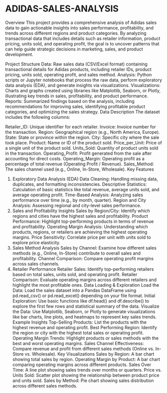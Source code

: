 # ADIDAS-SALES-ANALYSIS
Overview
This project provides a comprehensive analysis of Adidas sales data to gain actionable insights into sales performance, profitability, and trends across different regions and product categories. By analyzing transactional data that includes details such as retailer information, product pricing, units sold, and operating profit, the goal is to uncover patterns that can help guide strategic decisions in marketing, sales, and product development.

Project Structure
Data: Raw sales data (CSV/Excel format) containing transactional details for Adidas products, including retailer IDs, product pricing, units sold, operating profit, and sales method.
Analysis: Python scripts or Jupyter notebooks that process the raw data, perform exploratory data analysis (EDA), and generate insights via visualizations.
Visualizations: Charts and graphs created using libraries like Matplotlib, Seaborn, or Plotly, illustrating key trends in sales, profitability, and product performance.
Reports: Summarized findings based on the analysis, including recommendations for improving sales, identifying profitable product categories, and optimizing the sales strategy.
Data Description
The dataset includes the following columns:

Retailer_ID: Unique identifier for each retailer.
Invoice: Invoice number for the transaction.
Region: Geographical region (e.g., North America, Europe).
State: State or province within the region.
City: Specific city where the sale took place.
Product: Name or ID of the product sold.
Price_per_Unit: Price of a single unit of the product sold.
Units_Sold: Quantity of product units sold in the transaction.
Operating_Profit: Profit generated from the sale after accounting for direct costs.
Operating_Margin: Operating profit as a percentage of total revenue (Operating Profit / Revenue).
Sales_Method: The sales channel used (e.g., Online, In-Store, Wholesale).
Key Features
1. Exploratory Data Analysis (EDA)
Data Cleaning: Handling missing data, duplicates, and formatting inconsistencies.
Descriptive Statistics: Calculation of basic statistics like total revenue, average units sold, and average operating profit.
Time-Based Analysis: Analyzing sales performance over time (e.g., by month, quarter).
Region and City Analysis: Assessing regional and city-level sales performance.
2. Sales and Profitability Insights
Sales by Region/City: Identify which regions and cities have the highest sales and profitability.
Product Performance: Highlight top-performing products in terms of revenue and profitability.
Operating Margin Analysis: Understanding which products, regions, or retailers are achieving the highest operating margins.
Price Sensitivity: Correlate price per unit with units sold to explore price elasticity.
3. Sales Method Analysis
Sales by Channel: Examine how different sales methods (e.g., Online, In-Store) contribute to overall sales and profitability.
Channel Comparison: Compare operating profit margins across sales channels.
4. Retailer Performance
Retailer Sales: Identify top-performing retailers based on total sales, units sold, and operating profit.
Retailer Comparison: Evaluate operating margins across different retailers and highlight the most profitable ones.
Data Loading & Exploration
Load the Data: Load the sales dataset into a Pandas DataFrame using pd.read_csv() or pd.read_excel() depending on your file format.
Initial Exploration: Use basic functions like df.head() and df.describe() to explore the first few rows and statistical summary of the data.
Visualize the Data: Use Matplotlib, Seaborn, or Plotly to generate visualizations like bar charts, line plots, and heatmaps to represent key sales trends.
Example Insights
Top-Selling Products: List the products with the highest revenue and operating profit.
Best Performing Region: Identify the region or city with the highest total sales or operating profit.
Operating Margin Trends: Highlight products or sales methods with the best and worst operating margins.
Sales Channel Effectiveness: Compare revenue and profit from different sales methods (Online vs. In-Store vs. Wholesale).
Key Visualizations
Sales by Region: A bar chart showing total sales by region.
Operating Margin by Product: A bar chart comparing operating margins across different products.
Sales Over Time: A line plot showing sales trends over months or quarters.
Price vs. Units Sold: Scatter plot showing the relationship between product price and units sold.
Sales by Method: Pie chart showing sales distribution across different sales methods.
